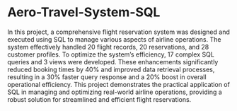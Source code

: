# Aero-Travel-System-SQL

In this project, a comprehensive flight reservation system was designed and executed using SQL to manage various aspects of airline operations. The system effectively handled 20 flight records, 20 reservations, and 28 customer profiles. To optimize the system’s efficiency, 17 complex SQL queries and 3 views were developed. These enhancements significantly reduced booking times by 40% and improved data retrieval processes, resulting in a 30% faster query response and a 20% boost in overall operational efficiency. This project demonstrates the practical application of SQL in managing and optimizing real-world airline operations, providing a robust solution for streamlined and efficient flight reservations.
